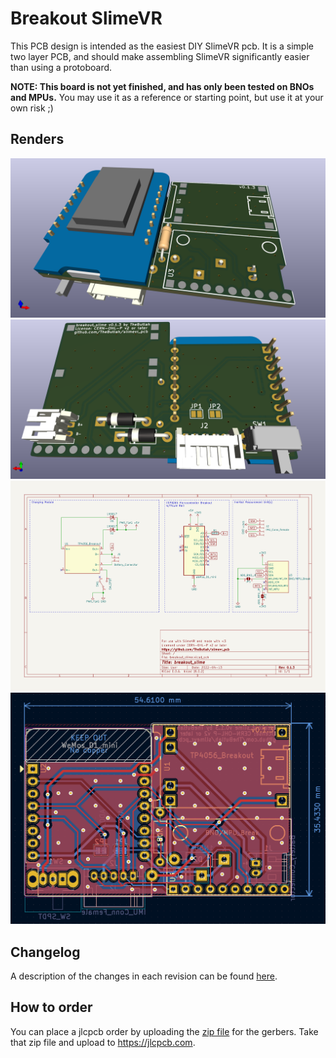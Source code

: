 # Breakout SlimeVR
This PCB design is intended as the easiest DIY SlimeVR pcb. It is a simple two
layer PCB, and should make assembling SlimeVR significantly easier than using a
protoboard.

**NOTE: This board is not yet finished, and has only been tested on BNOs and MPUs.**
You may use it as a reference or starting point, but use it at your own risk ;)

## Renders
![Front](renders/front.png)
![Back](renders/back.png)
![Schematic](schematic/breakout_slime.svg)
![PCB](renders/pcb.png)

## Changelog
A description of the changes in each revision can be found [here](CHANGELOG.md).

## How to order
You can place a jlcpcb order by uploading the [zip file](jlcpcb\gerber\GERBER-breakout_slime.zip) for the gerbers. Take that zip file and upload to https://jlcpcb.com.
